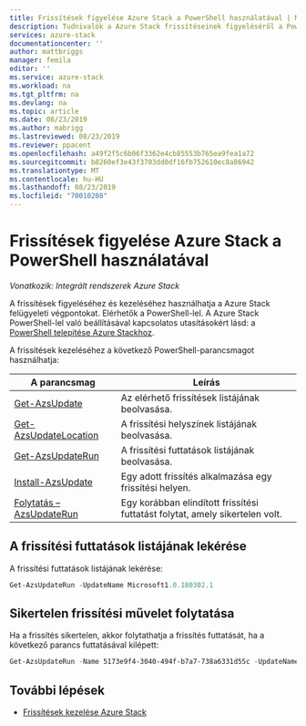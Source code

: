 ```yaml
---
title: Frissítések figyelése Azure Stack a PowerShell használatával | Microsoft Docs
description: Tudnivalók a Azure Stack frissítéseinek figyeléséről a PowerShell használatával
services: azure-stack
documentationcenter: ''
author: mattbriggs
manager: femila
editor: ''
ms.service: azure-stack
ms.workload: na
ms.tgt_pltfrm: na
ms.devlang: na
ms.topic: article
ms.date: 08/23/2019
ms.author: mabrigg
ms.lastreviewed: 08/23/2019
ms.reviewer: ppacent
ms.openlocfilehash: a49f2f5c6b06f3362e4cb85553b765ea9fea1a72
ms.sourcegitcommit: b8260ef3e43f3703dd0df16fb752610ec8a86942
ms.translationtype: MT
ms.contentlocale: hu-HU
ms.lasthandoff: 08/23/2019
ms.locfileid: "70010208"
---
```

# <a name="monitor-updates-in-azure-stack-using-powershell"></a>Frissítések figyelése Azure Stack a PowerShell használatával

*Vonatkozik: Integrált rendszerek Azure Stack*

A frissítések figyeléséhez és kezeléséhez használhatja a Azure Stack felügyeleti végpontokat. Elérhetők a PowerShell-lel. A Azure Stack PowerShell-lel való beállításával kapcsolatos utasításokért lásd: a [PowerShell telepítése Azure Stackhoz](azure-stack-powershell-install.md).

A frissítések kezeléséhez a következő PowerShell-parancsmagot használhatja:

| A parancsmag | Leírás |
|------------------------------------------------------|-------------|
| [Get-AzsUpdate](https://docs.microsoft.com/powershell/module/azs.update.admin/Get-AzsUpdate?view=azurestackps-1.7.2) | Az elérhető frissítések listájának beolvasása. |
| [Get-AzsUpdateLocation](https://docs.microsoft.com/powershell/module/azs.update.admin/Get-AzsUpdateLocation?view=azurestackps-1.7.2)| A frissítési helyszínek listájának beolvasása. |
| [Get-AzsUpdateRun](https://docs.microsoft.com/powershell/module/azs.update.admin/Get-AzsUpdateRun?view=azurestackps-1.7.2) | A frissítési futtatások listájának beolvasása.  |
| [Install-AzsUpdate](https://docs.microsoft.com/powershell/module/azs.update.admin/Install-AzsUpdate?view=azurestackps-1.7.2) | Egy adott frissítés alkalmazása egy frissítési helyen. |
| [Folytatás – AzsUpdateRun](https://docs.microsoft.com/powershell/module/azs.update.admin/Resume-AzsUpdateRun?view=azurestackps-1.7.2) | Egy korábban elindított frissítési futtatást folytat, amely sikertelen volt. |

## <a name="get-a-list-of-update-runs"></a>A frissítési futtatások listájának lekérése

A frissítési futtatások listájának lekérése:

```powershell
Get-AzsUpdateRun -UpdateName Microsoft1.0.180302.1
```

## <a name="resume-a-failed-update-operation"></a>Sikertelen frissítési művelet folytatása

Ha a frissítés sikertelen, akkor folytathatja a frissítés futtatását, ha a következő parancs futtatásával kilépett:

```powershell
Get-AzsUpdateRun -Name 5173e9f4-3040-494f-b7a7-738a6331d55c -UpdateName Microsoft1.0.180305.1 | Resume-AzsUpdateRun
```

## <a name="next-steps"></a>További lépések

-   [Frissítések kezelése Azure Stack](https://docs.microsoft.com/azure-stack/operator/azure-stack-updates)
